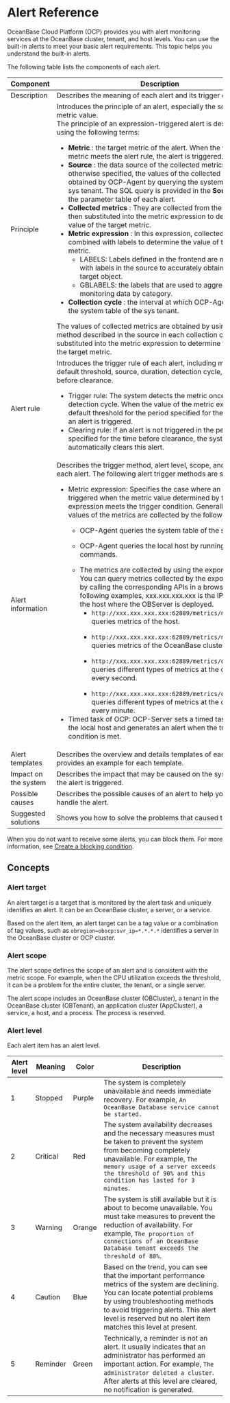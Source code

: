 # Alert Reference

OceanBase Cloud Platform (OCP) provides you with alert monitoring services at the OceanBase cluster, tenant, and host levels. You can use the built-in alerts to meet your basic alert requirements. This topic helps you understand the built-in alerts.

The following table lists the components of each alert.

|      Component       |                                                                         Description                                                                  |
|----------------------|------------------------------------------------------------------------------------------------------------------------------------------|
| Description          | Describes the meaning of each alert and its trigger conditions.                                                                              |
| Principle            | Introduces the principle of an alert, especially the source of a metric value. </br> The principle of an expression-triggered alert is described by using the following terms: <ul><li>**Metric** : the target metric of the alert. When the value of this metric meets the alert rule, the alert is triggered.</li><li> **Source** : the data source of the collected metrics. Unless otherwise specified, the values of the collected metrics are obtained by OCP-Agent by querying the system table of the sys tenant. The SQL query is provided in the **Source** row of the parameter table of each alert. </li><li>  **Collected metrics** : They are collected from the source and then substituted into the metric expression to determine the value of the target metric.</li><li> **Metric expression** : In this expression, collected metrics are combined with labels to determine the value of the target metric.   <ul><li> LABELS: Labels defined in the frontend are matched with labels in the source to accurately obtain data of the target object.</li></ul> <ul><li> GBLABELS: the labels that are used to aggregate the monitoring data by category. </li></ul>  </li><li> **Collection cycle** : the interval at which OCP-Agent queries the system table of the sys tenant. </ul>  The values of collected metrics are obtained by using the method described in the source in each collection cycle and substituted into the metric expression to determine the value of the target metric.   |
| Alert rule           | Introduces the trigger rule of each alert, including metric, default threshold, source, duration, detection cycle, and time before clearance.  <ul><li>Trigger rule: The system detects the metric once in each detection cycle. When the value of the metric exceeds the default threshold for the period specified for the duration, an alert is triggered.</li><li> Clearing rule: If an alert is not triggered in the period specified for the time before clearance, the system automatically clears this alert.</li></ul>  |
| Alert information    | Describes the trigger method, alert level, scope, and target of each alert. The following alert trigger methods are supported: <ul><li>Metric expression: Specifies the case where an alert is triggered when the metric value determined by the metric expression meets the trigger condition. Generally, the values of the metrics are collected by the following means:</li> <ul><li> OCP-Agent queries the system table of the sys tenant.  </ul> </li> <ul><li>OCP-Agent queries the local host by running Linux commands.</ul> </li> <ul><li> The metrics are collected by using the exporter process.  You can query metrics collected by the exporter process by calling the corresponding APIs in a browser. In the following examples, xxx.xxx.xxx.xxx is the IP address of the host where the OBServer is deployed.  <ul><li>`http://xxx.xxx.xxx.xxx:62889/metrics/node/host` queries metrics of the host.</ul> </li><ul><li> `http://xxx.xxx.xxx.xxx:62889/metrics/node/ob` queries metrics of the OceanBase cluster. </ul> </li>  <ul><li>`http://xxx.xxx.xxx.xxx:62889/metrics/ob/perSecond` queries different types of metrics at the cluster level every second.</ul> </li><ul><li> `http://xxx.xxx.xxx.xxx:62889/metrics/ob/perMinute` queries different types of metrics at the cluster level every minute. </ul></li>  </li></ul>    <li> Timed task of OCP: OCP-Server sets a timed task to check the local host and generates an alert when the trigger condition is met.  </li> |
| Alert templates      | Describes the overview and details templates of each alert, and provides an example for each template.       |
| Impact on the system | Describes the impact that may be caused on the system when the alert is triggered.             |
| Possible causes      | Describes the possible causes of an alert to help you locate and handle the alert.   |
| Suggested solutions  | Shows you how to solve the problems that caused the alert.     |

When you do not want to receive some alerts, you can block them. For more information, see [Create a blocking condition](../../880.manage-performance-monitoring/200.alert-management/800.manage-blocking-conditions/100.create-a-blocking-condition.md).

## Concepts

### Alert target

An alert target is a target that is monitored by the alert task and uniquely identifies an alert. It can be an OceanBase cluster, a server, or a service.

Based on the alert item, an alert target can be a tag value or a combination of tag values, such as `obregion=obocp:svr_ip=*.*.*.*` identifies a server in the OceanBase cluster or OCP cluster.

### Alert scope

The alert scope defines the scope of an alert and is consistent with the metric scope. For example, when the CPU utilization exceeds the threshold, it can be a problem for the entire cluster, the tenant, or a single server.

The alert scope includes an OceanBase cluster (OBCluster), a tenant in the OceanBase cluster (OBTenant), an application cluster (AppCluster), a service, a host, and a process. The process is reserved.

### Alert level

Each alert item has an alert level.

| **Alert level** | **Meaning** | **Color** |                                                                                                                                 **Description**                                                                                                                                  |
|-----------------|-------------|-----------|----------------------------------------------------------------------------------------------------------------------------------------------------------------------------------------------------------------------------------------------------------------------------------|
| 1               | Stopped     | Purple    | The system is completely unavailable and needs immediate recovery. For example,  `An OceanBase Database service cannot be started.`                                                                                                                              |
| 2               | Critical    | Red       | The system availability decreases and the necessary measures must be taken to prevent the system from becoming completely unavailable. For example,  `The memory usage of a server exceeds the threshold of 90% and this condition has lasted for 3 minutes`.    |
| 3               | Warning     | Orange    | The system is still available but it is about to become unavailable. You must take measures to prevent the reduction of availability. For example,  `The proportion of connections of an OceanBase Database tenant exceeds the threshold of 80%`.                |
| 4               | Caution     | Blue      | Based on the trend, you can see that the important performance metrics of the system are declining. You can locate potential problems by using troubleshooting methods to avoid triggering alerts. This alert level is reserved but no alert item matches this level at present. |
| 5               | Reminder    | Green     | Technically, a reminder is not an alert. It usually indicates that an administrator has performed an important action. For example,  `The administrator deleted a cluster`. After alerts at this level are cleared, no notification is generated.                |
